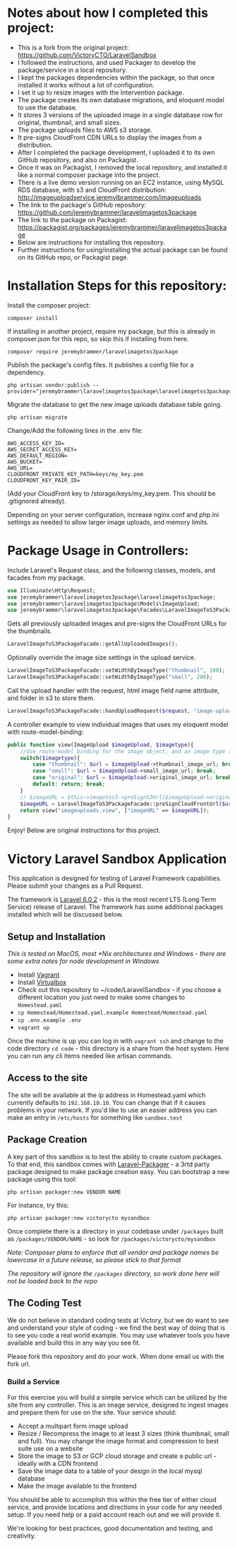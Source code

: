 # Notes about how I completed this project:

- This is a fork from the original project: https://github.com/VictoryCTO/LaravelSandbox
- I followed the instructions, and used Packager to develop the package/service in a local repository.
- I kept the packages dependencies within the package, so that once installed it works without a lot of configuration.
- I set it up to resize images with the Intervention package.
- The package creates its own database migrations, and eloquent model to use the database.
- It stores 3 versions of the uploaded image in a single database row for original, thumbnail, and small sizes.
- The package uploads files to AWS s3 storage.
- It pre-signs CloudFront CDN URLs to display the images from a distribution.
- After I completed the package development, I uploaded it to its own GitHub repository, and also on Packagist.
- Once it was on Packagist, I removed the local repository, and installed it like a normal composer package into the project.
- There is a live demo version running on an EC2 instance, using MySQL RDS database, with s3 and CloudFront distribution: http://imageuploadservice.jeremylbrammer.com/imageuploads
- The link to the package's GitHub repository: https://github.com/jeremybrammer/laravelimagetos3package
- The link to the package on Packagist: https://packagist.org/packages/jeremybrammer/laravelimagetos3package
- Below are instructions for installing this repository.
- Further instructions for using/installing the actual package can be found on its GitHub repo, or Packagist page.

# Installation Steps for this repository:

Install the composer project:
```console
composer install
```

If installing in another project, require my package, but this is already in composer.json for this repo, so skip this if installing from here.
```console
composer require jeremybrammer/laravelimagetos3package
```

Publish the package's config files. It publishes a config file for a dependency.
```console
php artisan vendor:publish --provider="jeremybrammer\laravelimagetos3package\laravelimagetos3packageServiceProvider"
```

Migrate the database to get the new image uploads database table going.
```console
php artisan migrate
```

Change/Add the following lines in the .env file:
```
AWS_ACCESS_KEY_ID=
AWS_SECRET_ACCESS_KEY=
AWS_DEFAULT_REGION=
AWS_BUCKET=
AWS_URL=
CLOUDFRONT_PRIVATE_KEY_PATH=keys/my_key.pem
CLOUDFRONT_KEY_PAIR_ID=
```

(Add your CloudFront key to /storage/keys/my_key.pem.  This should be .gitignored already).

Depending on your server configuration, increase nginx.conf and php.ini settings as needed to allow larger image uploads, and memory limits.

# Package Usage in Controllers:

Include Laravel's Request class, and the following classes, models, and facades from my package.
``` php
use Illuminate\Http\Request;
use jeremybrammer\laravelimagetos3package\laravelimagetos3package;
use jeremybrammer\laravelimagetos3package\Models\ImageUpload;
use jeremybrammer\laravelimagetos3package\Facades\LaravelImageToS3PackageFacade;
```

Gets all previously uploaded images and pre-signs the CloudFront URLs for the thumbnails.
``` php
LaravelImageToS3PackageFacade::getAllUploadedImages(); 
```

Optionally override the image size settings in the upload service.
``` php
LaravelImageToS3PackageFacade::setWidthByImageType("thumbnail", 100);
LaravelImageToS3PackageFacade::setWidthByImageType("small", 200);
```

Call the upload handler with the request, html image field name attribute, and folder in s3 to store them.
``` php
LaravelImageToS3PackageFacade::handUploadRequest($request, "image-upload-field", "victorycto/images");
```

A controller example to view individual images that uses my eloquent model with route-model-binding:
``` php
public function view(ImageUpload $imageUpload, $imagetype){
    //Use route-model binding for the image object, and an image type to get the proper size.
    switch($imagetype){
        case "thumbnail": $url = $imageUpload->thumbnail_image_url; break;
        case "small": $url = $imageUpload->small_image_url; break;
        case "original": $url = $imageUpload->original_image_url; break;
        default: return; break;
    }
    // $imageURL = $this->imagetos3->preSignS3Url($imageUpload->original_image_url); //Sign s3 URL.
    $imageURL = LaravelImageToS3PackageFacade::preSignCloudFrontUrl($url); //Sign CloudFront URL.
    return view("imageuploads.view", ["imageURL" => $imageURL]);
}
```

Enjoy!  Below are original instructions for this project.

# Victory Laravel Sandbox Application

This application is designed for testing of Laravel Framework capabilities.  Please submit your changes as a Pull Request.

The framework is [Laravel 6.0.2](https://laravel.com) - this is the most recent LTS (Long Term Service) release of Laravel.  The framework has some additional packages installed which will be discussed below.

## Setup and Installation
_This is tested on MacOS, most *Nix architectures and Windows - there are some extra notes for node development in Windows_
- Install [Vagrant](https://vagrantup.com)
- Install [Virtualbox](https://www.virtualbox.org/wiki/Downloads)
- Check out this repository to ~/code/LaravelSandbox - if you choose a different location you just need to make some changes to `Homestead.yaml`
- `cp Homestead/Homestead.yaml.example Homestead/Homestead.yaml`
- `cp .env.example .env`
- `vagrant up`

Once the machine is up you can log in with `vagrant ssh` and change to the code 
directory `cd code` - this directory is a share from the host system.  Here you can run any cli items needed like artisan commands.

## Access to the site
The site will be available at the ip address in Homestead.yaml which currently defaults to `192.168.10.10`.  You can change that if it causes problems in your network.
If you'd like to use an easier address you can make an entry in `/etc/hosts` for something like `sandbox.test`


## Package Creation
A key part of this sandbox is to test the ability to create custom packages.  To that end, 
this sandbox comes with [Laravel-Packager](https://github.com/Jeroen-G/laravel-packager) - a 3rtd party
package designed to make package creation easy.  You can bootstrap a new package using this tool:
```
php artisan packager:new VENDOR NAME
```
For instance, try this:
```
php artisan packager:new victorycto mysandbox

```
Once complete there is a directory in your codebase under `/packages` built as `/packages/VENDOR/NAME` - so look for `/packages/victorycto/mysandbox`

_Note: Composer plans to enforce that all vendor and package names be lowercase in a future release, so please stick to that format_

*The repository will ignore the `/packages` directory, so work done here will not be loaded back to the repo*


## The Coding Test
We do not believe in standard coding tests at Victory, but we do want to see and understand your style of coding - we find the best way 
of doing that is to see you code a real world example.  You may use whatever tools you have available and build this 
in any way you see fit.  

Please fork this repository and do your work.  When done email us with the fork url.

### Build a Service
For this exercise you will build a simple service which can be utilized by the site from any controller.  This is
an image service, designed to ingest images and prepare them for use on the site.  Your service should:
- Accept a multipart form image upload
- Resize / Recompress the image to at least 3 sizes (think thumbnail, small and full).  You may change the image format and compression to best suite use on a website
- Store the image to S3 or GCP cloud storage and create a public url - ideally with a CDN frontend
- Save the image data to a table of your design in the local mysql database
- Make the image available to the frontend

You should be able to accomplish this within the free tier of either cloud service, and provide locations and directions in your code for
any needed setup.  If you need help or a paid account reach out and we will provide it.  

We're looking for best practices, good documentation and testing, and creativity.  
